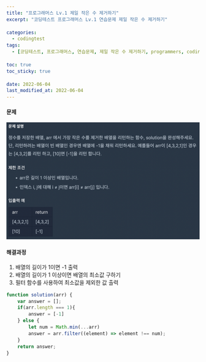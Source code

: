 ```yaml
---
title: "프로그래머스 Lv.1 제일 작은 수 제거하기"
excerpt: "코딩테스트 프로그래머스 Lv.1 연습문제 제일 작은 수 제거하기"

categories:
  - codingtest
tags:
  - [코딩테스트, 프로그래머스, 연습문제, 제일 작은 수 제거하기, programmers, codingtest, 코딩테스트 연습]

toc: true
toc_sticky: true
 
date: 2022-06-04
last_modified_at: 2022-06-04
---
```


#### 문제
![13](/assets/images/13.png)

#### 해결과정
1. 배열의 길이가 1이면 -1 출력
2. 배열의 길이가 1 이상이면 배열의 최소값 구하기
3. 필터 함수를 사용하여 최소값을 제외한 값 출력

```javascript
function solution(arr) {
    var answer = [];
    if(arr.length === 1){
        answer = [-1]
    } else {
        let num = Math.min(...arr)
        answer = arr.filter((element) => element !== num);
    }
    return answer;
}
```

